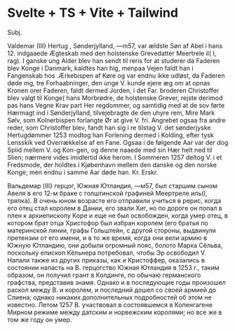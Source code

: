# Svelte + TS + Vite + Tailwind

Subj.

Valdemar (III} Hertug , Sønderjylland, —m57, var ældste Søn af Abel i hans 12. indgaaede Ægteskab med den holstenske Grevedatter Meertrele il( I, rag). I ganske ung Alder blev han sendt til reris for at studerer da Faderen blev Konge i Danmark, kaldtes han hig, menpaa Vejen faldt han i Fangenskab hos .Ærkebispen af Køre og var endnu ikke udløst, da Faderen døde mg, tre Forhaabninger, den unge V. kunde ejere æg om at opnas Kronen orer Faderen, faldt dermed Jorden, i det Far. broderen Christoffer blev valgt til Konge( hans Morbrødre, de holstenske Grever, rejste derimod pas hans Vegne Krav part Her regdommer, og samtidig med at de sov førte Hærmagt ind i Sønderjylland, tilvejebragte de den uhyre rem, Mire Mark Sølv, som Kolnerbispen forlangte Ør at give V. fri. Angrebet ogsaa fra andre reder, som Christoffer blev, fandt han sig i re tilstag V. det sønderjyske Hertugdømmer 1253 modtog han Forlening dermed i Kolding, efter tysk Lensskik ved Overrækkelse af en Fane. 
Ogsaa i de følgende Aar var der dog Splid mellem V. og Kon-gen, og denne naaede med sin Hær helt ned til Slien; nærmere vides imidlertid ikke herom. I Sommeren 1257 deltog V. i et Fredsmode, der holdtes i Kjøbenhavn mellem den danske og den norske Konge; men endnu i samme Aar døde han. Kr. Erskr. 



Вальдемар (III} герцог, Южная Ютландия, —м57, был старшим сыном Авеля в его 12-м браке с голштинской графиней Меертреле иль(I, тряпка). В очень юном возрасте его отправили учиться в рерис, когда его отец стал королем в Дании, его звали Хиг, но по дороге он попал в плен к архиепископу Коре и еще не был освобожден, когда умер отец, в котором брат отца Христофор был избран королем (его братья по материнской линии, графы Гольштейн, с другой стороны, выдвинули претензии от его имени, и в то же время, когда они вели армию в Южную Ютландию, они добыли огромный пояс, болото Марка Сёльва, поскольку епископ Кёльнера потребовал, чтобы Эр освободил V. Напали также из других приказы, как и Кристоффер, оказались в состоянии напасть на В. герцогство Южная Ютландия в 1253 г., таким образом, он получил грант в Колдинге, по обычаю германского графства, представив знамя.
Однако и в последующие годы произошел раскол между В. и королем, и последний дошел со своей армией до Слиена; однако никаких дополнительных подробностей об этом не известно. Летом 1257 В. участвовал в состоявшемся в Копенгагене Мирном режиме между датским и норвежским королями; но все же в том же году он умер.
